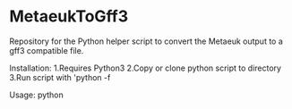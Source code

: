# MetaeukToGff3
Repository for the Python helper script to convert the Metaeuk output to a gff3 compatible file.

Installation:
  1.Requires Python3
  2.Copy or clone python script to directory
  3.Run script with 'python -f

Usage:
  python
